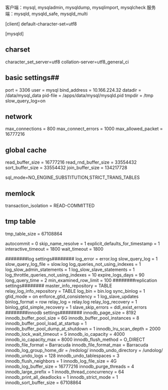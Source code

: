 
客户端：mysql, mysqladmin, mysqldump, mysqlimport, mysqlcheck
服务端：mysqld, mysqld_safe, mysqld_multi

[client]
default-character-set=utf8

[mysqld]
## charset ##
character_set_server=utf8
collation-server=utf8_general_ci

## basic settings##
port = 3306
user = mysql
bind_address = 10.166.224.32
datadir = /data/mysql_data
pid-file = /apps/data/mysql/mysqld.pid
tmpdir = /tmp
slow_query_log=on

## network ##
max_connections = 800
max_connect_errors = 1000
max_allowed_packet = 16777216

## global cache ##
read_buffer_size = 16777216
read_rnd_buffer_size = 33554432
sort_buffer_size = 33554432
join_buffer_size = 134217728

sql_mode=NO_ENGINE_SUBSTITUTION,STRICT_TRANS_TABLES



## memlock
transaction_isolation = READ-COMMITTED

## tmp table ##
tmp_table_size = 67108864

autocommit = 0
skip_name_resolve = 1
explicit_defaults_for_timestamp = 1
interactive_timeout = 1800
wait_timeout = 1800

########log settings########
log_error = error.log
slow_query_log = 1
slow_query_log_file = slow.log
log_queries_not_using_indexes = 1
log_slow_admin_statements = 1
log_slow_slave_statements = 1
log_throttle_queries_not_using_indexes = 10
expire_logs_days = 90
long_query_time = 2
min_examined_row_limit = 100
########replication settings########
master_info_repository = TABLE
relay_log_info_repository = TABLE
log_bin = bin.log
sync_binlog = 1
gtid_mode = on
enforce_gtid_consistency = 1
log_slave_updates
binlog_format = row
relay_log = relay.log
relay_log_recovery = 1
binlog_gtid_simple_recovery = 1
slave_skip_errors = ddl_exist_errors
########innodb settings########
innodb_page_size = 8192
innodb_buffer_pool_size = 6G
innodb_buffer_pool_instances = 8
innodb_buffer_pool_load_at_startup = 1
innodb_buffer_pool_dump_at_shutdown = 1
innodb_lru_scan_depth = 2000
innodb_lock_wait_timeout = 5
innodb_io_capacity = 4000
innodb_io_capacity_max = 8000
innodb_flush_method = O_DIRECT
innodb_file_format = Barracuda
innodb_file_format_max = Barracuda
innodb_log_group_home_dir = /redolog/
innodb_undo_directory = /undolog/
innodb_undo_logs = 128
innodb_undo_tablespaces = 3
innodb_flush_neighbors = 1
innodb_log_file_size = 4G
innodb_log_buffer_size = 16777216
innodb_purge_threads = 4
innodb_large_prefix = 1
innodb_thread_concurrency = 64
innodb_print_all_deadlocks = 1
innodb_strict_mode = 1
innodb_sort_buffer_size = 67108864
 
